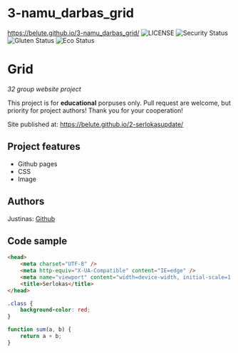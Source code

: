 # 3-namu_darbas_grid
https://belute.github.io/3-namu_darbas_grid/
![LICENSE](https://img.shields.io/badge/license-MIT-blue.svg?style=flat-square)
![Security Status](https://img.shields.io/security-headers?label=Security&url=https%3A%2F%2Fgithub.com&style=flat-square)
![Gluten Status](https://img.shields.io/badge/Gluten-Free-green.svg)
![Eco Status](https://img.shields.io/badge/ECO-Friendly-green.svg)

# Grid

_32 group website project_

This project is for **educational** porpuses only. Pull request are welcome, but priority for project authors! Thank you for your cooperation!

Site published at: https://belute.github.io/2-serlokasupdate/


## Project features

-   Github pages
-   CSS
-   Image

## Authors

Justinas: [Github](.......)

## Code sample

```html
<head>
    <meta charset="UTF-8" />
    <meta http-equiv="X-UA-Compatible" content="IE=edge" />
    <meta name="viewport" content="width=device-width, initial-scale=1.0" />
    <title>Serlokas</title>
</head>
```

```css
.class {
    background-color: red;
}
```

```js
function sum(a, b) {
    return a + b;
}
```
